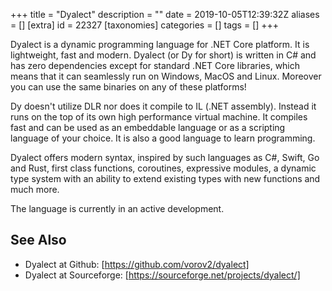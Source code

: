 +++
title = "Dyalect"
description = ""
date = 2019-10-05T12:39:32Z
aliases = []
[extra]
id = 22327
[taxonomies]
categories = []
tags = []
+++


Dyalect is a dynamic programming language for .NET Core platform. It is lightweight, fast and modern. Dyalect (or Dy for short) is written in C# and has zero dependencies except for standard .NET Core libraries, which means that it can seamlessly run on Windows, MacOS and Linux. Moreover you can use the same binaries on any of these platforms!

Dy doesn't utilize DLR nor does it compile to IL (.NET assembly). Instead it runs on the top of its own high performance virtual machine. It compiles fast and can be used as an embeddable language or as a scripting language of your choice. It is also a good language to learn programming.

Dyalect offers modern syntax, inspired by such languages as C#, Swift, Go and Rust, first class functions, coroutines, expressive modules, a dynamic type system with an ability to extend existing types with new functions and much more.

The language is currently in an active development.

## See Also
* Dyalect at Github: [https://github.com/vorov2/dyalect]
* Dyalect at Sourceforge: [https://sourceforge.net/projects/dyalect/]
